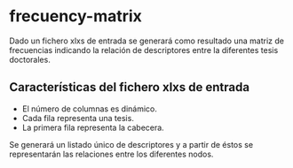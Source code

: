 # frecuency-matrix
Dado un fichero xlxs de entrada se generará como resultado una matriz de frecuencias indicando la relación de descriptores entre la diferentes tesis doctorales.

## Características del fichero xlxs de entrada
- El número de columnas es dinámico.
- Cada fila representa una tesis.
- La primera fila representa la cabecera.

Se generará un listado único de descriptores y a partir de éstos se representarán las relaciones entre los diferentes nodos.
